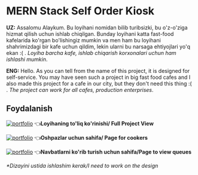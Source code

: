 # MERN Stack Self Order Kiosk  

**UZ:**
Assalomu Alaykum. Bu loyihani nomidan bilib turibsizki, bu o'z-o'ziga hizmat qilish uchun ishlab chiqilgan. Bunday loyihani katta fast-food kafelarida ko'rgan bo'lishingiz mumkin va men ham bu loyihani shahrimizdagi bir kafe uchun qildim, lekin ularni bu narsaga ehtiyojlari yo'q ekan :( . _Loyiha barcha kafe, ishlab chiqarish korxonalari uchun ham ishlashi mumkin_. 

**ENG:**
Hello. As you can tell from the name of this project, it is designed for self-service. You may have seen such a project in big fast food cafes and I also made this project for a cafe in our city, but they don't need this thing :( . _The project can work for all cafes, production enterprises_.

## Foydalanish

[![portfolio](https://img.shields.io/badge/Loyiha/Project-000?style=for-the-badge&logo=react&logoColor=white)](https://self-order-kiosk-front.vercel.app)
👈**Loyihaning to'liq ko'rinishi/ Full Project View**

[![portfolio](https://img.shields.io/badge/sahifa/page-000?style=for-the-badge&logo=codechef&logoColor=white)](https://self-order-kiosk-front.vercel.app/admin)
👈**Oshpazlar uchun sahifa/ Page for cookers**

[![portfolio](https://img.shields.io/badge/navbat/queue-000?style=for-the-badge&logo=apachecouchdb&logoColor=white)](https://self-order-kiosk-front.vercel.app/queue)
👈**Navbatlarni ko'rib turish uchun sahifa/Page to view queues**

_*Dizayini ustida ishlashim kerak/I need to work on the design_



